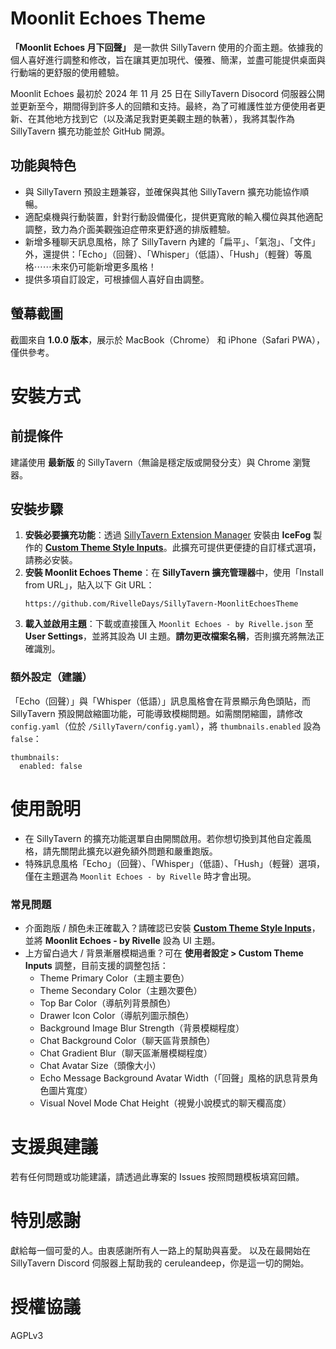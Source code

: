 # Moonlit Echoes Theme
**「Moonlit Echoes 月下回聲」** 是一款供 SillyTavern 使用的介面主題。依據我的個人喜好進行調整和修改，旨在讓其更加現代、優雅、簡潔，並盡可能提供桌面與行動端的更舒服的使用體驗。

Moonlit Echoes 最初於 2024 年 11 月 25 日在 SillyTavern Disocord 伺服器公開並更新至今，期間得到許多人的回饋和支持。最終，為了可維護性並方便使用者更新、在其他地方找到它（以及滿足我對更美觀主題的執著），我將其製作為 SillyTavern 擴充功能並於 GitHub 開源。

## 功能與特色
- 與 SillyTavern 預設主題兼容，並確保與其他 SillyTavern 擴充功能協作順暢。
- 適配桌機與行動裝置，針對行動設備優化，提供更寬敞的輸入欄位與其他適配調整，致力為介面美觀強迫症帶來更舒適的排版體驗。
- 新增多種聊天訊息風格，除了 SillyTavern 內建的「扁平」、「氣泡」、「文件」外，還提供：「Echo」（回聲）、「Whisper」（低語）、「Hush」（輕聲）等風格⋯⋯未來仍可能新增更多風格！
- 提供多項自訂設定，可根據個人喜好自由調整。

## 螢幕截圖
截圖來自 **1.0.0 版本**，展示於 MacBook（Chrome） 和 iPhone（Safari PWA），僅供參考。
# 安裝方式
## 前提條件
建議使用 **最新版** 的 SillyTavern（無論是穩定版或開發分支）與 Chrome 瀏覽器。

## 安裝步驟
1. **安裝必要擴充功能**：透過 [SillyTavern Extension Manager](https://docs.sillytavern.app/extensions/) 安裝由 **IceFog** 製作的 **[Custom Theme Style Inputs](https://github.com/IceFog72/SillyTavern-CustomThemeStyleInputs)**。此擴充可提供更便捷的自訂樣式選項，請務必安裝。
2. **安裝 Moonlit Echoes Theme**：在 **SillyTavern 擴充管理器**中，使用「Install from URL」，貼入以下 Git URL：
   ```
   https://github.com/RivelleDays/SillyTavern-MoonlitEchoesTheme
   ```
3. **載入並啟用主題**：下載或直接匯入 `Moonlit Echoes - by Rivelle.json` 至 **User Settings**，並將其設為 UI 主題。**請勿更改檔案名稱**，否則擴充將無法正確識別。
### 額外設定（建議）
「Echo（回聲）」與「Whisper（低語）」訊息風格會在背景顯示角色頭貼，而 SillyTavern 預設開啟縮圖功能，可能導致模糊問題。如需關閉縮圖，請修改 `config.yaml`（位於 `/SillyTavern/config.yaml`），將 `thumbnails.enabled` 設為 `false`：
```
thumbnails:
  enabled: false
```

# 使用說明
- 在 SillyTavern 的擴充功能選單自由開關啟用。若你想切換到其他自定義風格，請先關閉此擴充以避免額外問題和嚴重跑版。
- 特殊訊息風格「Echo」（回聲）、「Whisper」（低語）、「Hush」（輕聲）選項，僅在主題選為 `Moonlit Echoes - by Rivelle` 時才會出現。
### 常見問題
- 介面跑版 / 顏色未正確載入？請確認已安裝 **[Custom Theme Style Inputs](https://github.com/IceFog72/SillyTavern-CustomThemeStyleInputs)**，並將 **Moonlit Echoes - by Rivelle** 設為 UI 主題。
- 上方留白過大 / 背景漸層模糊過重？可在 **使用者設定 > Custom Theme Inputs** 調整，目前支援的調整包括：
  * Theme Primary Color（主題主要色）
  * Theme Secondary Color（主題次要色）
  * Top Bar Color（導航列背景顏色）
  * Drawer Icon Color（導航列圖示顏色）
  * Background Image Blur Strength（背景模糊程度）
  * Chat Background Color（聊天區背景顏色）
  * Chat Gradient Blur（聊天區漸層模糊程度）
  * Chat Avatar Size（頭像大小）
  * Echo Message Background Avatar Width（「回聲」風格的訊息背景角色圖片寬度）
  * Visual Novel Mode Chat Height（視覺小說模式的聊天欄高度）

# 支援與建議
若有任何問題或功能建議，請透過此專案的 Issues 按照問題模板填寫回饋。

# 特別感謝
獻給每一個可愛的人。由衷感謝所有人一路上的幫助與喜愛。
以及在最開始在 SillyTavern Discord 伺服器上幫助我的 ceruleandeep，你是這一切的開始。

# 授權協議
AGPLv3
